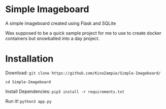# Simple Imageboard
A simple imageboard created using Flask and SQLite

Was supposed to be a quick sample project for me to use to create docker containers but snowballed into a day project. 

# Installation
Download: `git clone https://github.com/KinoZampie/Simple-Imageboard/`

`cd Simple-Imageboard`

Install Dependencies: `pip3 install -r requirements.txt`

Run it! `python3 app.py`